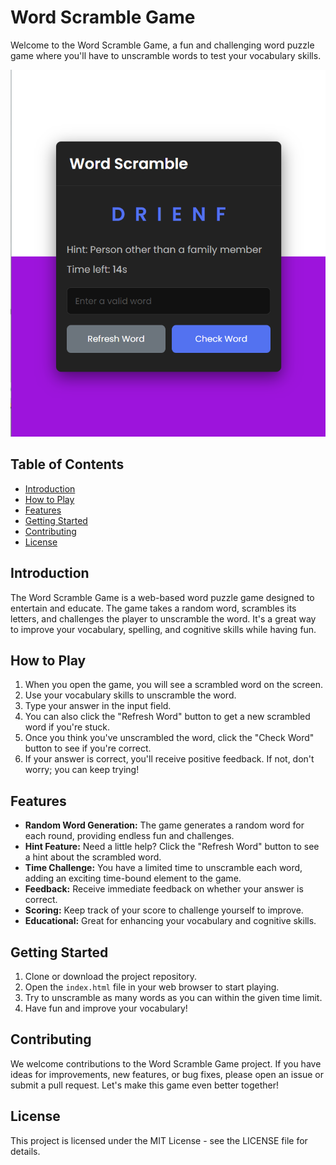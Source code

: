 # Word Scramble Game

Welcome to the Word Scramble Game, a fun and challenging word puzzle game where you'll have to unscramble words to test your vocabulary skills.

![Word Scramble Screenshot](word_scramble_screenshot.png)

## Table of Contents

- [Introduction](#introduction)
- [How to Play](#how-to-play)
- [Features](#features)
- [Getting Started](#getting-started)
- [Contributing](#contributing)
- [License](#license)

## Introduction

The Word Scramble Game is a web-based word puzzle game designed to entertain and educate. The game takes a random word, scrambles its letters, and challenges the player to unscramble the word. It's a great way to improve your vocabulary, spelling, and cognitive skills while having fun.

## How to Play

1. When you open the game, you will see a scrambled word on the screen.
2. Use your vocabulary skills to unscramble the word.
3. Type your answer in the input field.
4. You can also click the "Refresh Word" button to get a new scrambled word if you're stuck.
5. Once you think you've unscrambled the word, click the "Check Word" button to see if you're correct.
6. If your answer is correct, you'll receive positive feedback. If not, don't worry; you can keep trying!

## Features

- **Random Word Generation:** The game generates a random word for each round, providing endless fun and challenges.
- **Hint Feature:** Need a little help? Click the "Refresh Word" button to see a hint about the scrambled word.
- **Time Challenge:** You have a limited time to unscramble each word, adding an exciting time-bound element to the game.
- **Feedback:** Receive immediate feedback on whether your answer is correct.
- **Scoring:** Keep track of your score to challenge yourself to improve.
- **Educational:** Great for enhancing your vocabulary and cognitive skills.

## Getting Started

1. Clone or download the project repository.
2. Open the `index.html` file in your web browser to start playing.
3. Try to unscramble as many words as you can within the given time limit.
4. Have fun and improve your vocabulary!

## Contributing
We welcome contributions to the Word Scramble Game project. If you have ideas for improvements, new features, or bug fixes, please open an issue or submit a pull request. Let's make this game even better together!

## License
This project is licensed under the MIT License - see the LICENSE file for details.
